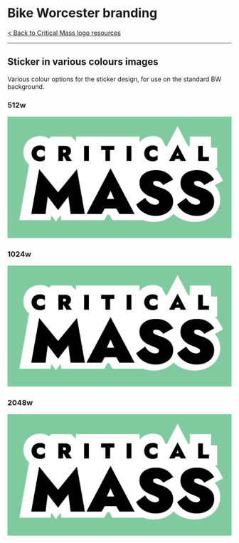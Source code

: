 # Bike Worcester branding

[< Back to Critical Mass logo resources](./critical_mass-logo.md)

---

## Sticker in various colours images
Various colour options for the sticker design, for use on the standard BW background.

### 512w

![512w](../assets/critical_mass-logo/critical_mass-logo-sticker-512.png)

### 1024w

![1024w](../assets/critical_mass-logo/critical_mass-logo-sticker-1024.png)

### 2048w

![2048w](../assets/critical_mass-logo/critical_mass-logo-sticker-2048.png)


